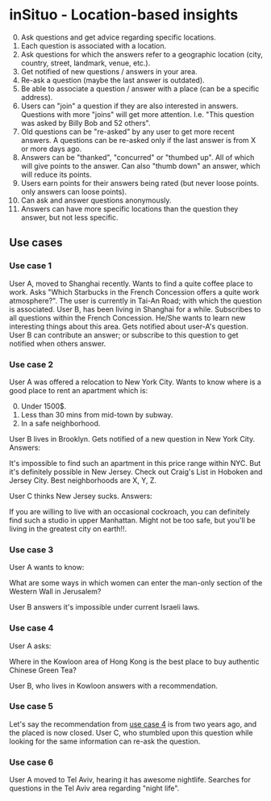 # inSituo - Location-based insights

0. Ask questions and get advice regarding specific locations.
0. Each question is associated with a location.
0. Ask questions for which the answers refer to a geographic location (city,
   country, street, landmark, venue, etc.).
0. Get notified of new questions / answers in your area.
0. Re-ask a question (maybe the last answer is outdated).
0. Be able to associate a question / answer with a place (can be a specific
   address).
0. Users can "join" a question if they are also interested in answers.
   Questions with more "joins" will get more attention.
   I.e. "This question was asked by Billy Bob and 52 others".
0. Old questions can be "re-asked" by any user to get more recent answers. A
   questions can be re-asked only if the last answer is from X or more days ago.
0. Answers can be "thanked", "concurred" or "thumbed up". All of which will
   give points to the answer. Can also "thumb down" an answer, which will
   reduce its points.
0. Users earn points for their answers being rated (but never loose points. only
   answers can loose points).
0. Can ask and answer questions anonymously.
0. Answers can have more specific locations than the question they answer, but
   not less specific.

## Use cases

### Use case 1

User A, moved to Shanghai recently. Wants to find a quite coffee place to
work. Asks "Which Starbucks in the French Concession offers a quite work
atmosphere?". The user is currently in Tai-An Road; with which the question is
associated.
User B, has been living in Shanghai for a while. Subscribes to all questions
within the French Concession. He/She wants to learn new interesting things about
this area. Gets notified about user-A's question. User B can contribute an
answer; or subscribe to this question to get notified when others answer.

### Use case 2

User A was offered a relocation to New York City. Wants to know where is a good
place to rent an apartment which is:

0. Under 1500$.
0. Less than 30 mins from mid-town by subway.
0. In a safe neighborhood.

User B lives in Brooklyn. Gets notified of a new question in New York City.
Answers:

It's impossible to find such an apartment in this price range within NYC. But
it's definitely possible in New Jersey. Check out Craig's List in Hoboken and
Jersey City. Best neighborhoods are X, Y, Z.

User C thinks New Jersey sucks. Answers:

If you are willing to live with an occasional cockroach, you can definitely find
such a studio in upper Manhattan. Might not be too safe, but you'll be living
in the greatest city on earth!!.

### Use case 3

User A wants to know:

What are some ways in which women can enter the man-only section of the Western
Wall in Jerusalem?

User B answers it's impossible under current Israeli laws.

### Use case 4

User A asks:

Where in the Kowloon area of Hong Kong is the best place to buy authentic
Chinese Green Tea?

User B, who lives in Kowloon answers with a recommendation.

### Use case 5

Let's say the recommendation from [use case 4](#use-case-4) is from two years
ago, and the placed is now closed. User C, who stumbled upon this question while
looking for the same information can re-ask the question.

### Use case 6

User A moved to Tel Aviv, hearing it has awesome nightlife. Searches for
questions in the Tel Aviv area regarding "night life".
